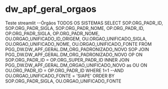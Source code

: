 # dw_apf_geral_orgaos
Teste streamlit
--Órgãos TODOS OS SISTEMAS
SELECT 
        SOP.ORG_PADR_ID,
        SOP.ORG_PADR_SIGLA,
        SOP.ORG_PADR_NOME,
        OP.ORG_PADR_ID,
        OP.ORG_PADR_SIGLA,
        OP.ORG_PADR_NOME,
        OU.ORGAO_UNIFICADO_ID_ORIGEM,
        OU.ORGAO_UNIFICADO_SIGLA,
        OU.ORGAO_UNIFICADO_NOME,
        OU.ORGAO_UNIFICADO_FONTE
FROM   PGG_DW.DW_APF_GERAL.DM_ORG_PADRONIZADO_NOVO SOP
  JOIN PGG_DW.DW_APF_GERAL.DM_ORG_PADRONIZADO_NOVO OP
    ON SOP.ORG_PADR_ID = OP.ORG_SUPER_PADR_ID
INNER JOIN PGG_DW.DW_APF_GERAL.DM_ORGAO_UNIFICADO_NOVO as OU
    ON OU.ORG_PADR_ID = OP.ORG_PADR_ID
WHERE 1=1
  --AND OU.ORGAO_UNIFICADO_FONTE = 'SIAPE' 
  ORDER BY SOP.ORG_PADR_SIGLA, OU.ORGAO_UNIFICADO_FONTE
